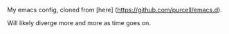 My emacs config, cloned from [here] (https://github.com/purcell/emacs.d).

Will likely diverge more and more as time goes on.
